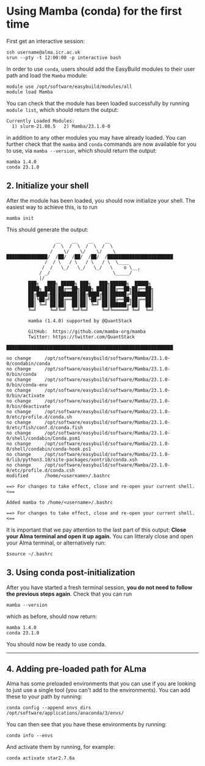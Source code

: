 # Using Mamba (conda) for the first time

First get an interactive session:
```
ssh username@alma.icr.ac.uk
srun --pty -t 12:00:00 -p interactive bash
```

In order to use `conda`, users should add the EasyBuild modules to their user path and load the `Mamba` module:

```console
module use /opt/software/easybuild/modules/all
module load Mamba
```

You can check that the module has been loaded successfully by running `module list`, which should return the output:

```
Currently Loaded Modules:
  1) slurm-21.08.5   2) Mamba/23.1.0-0
```

in addition to any other modules you may have already loaded. You can further check that the `mamba` and `conda` commands are now
available for you to use, via `mamba --version`, which should return the output:

```
mamba 1.4.0
conda 23.1.0
```

## 2. Initialize your shell

After the module has been loaded, you should now initialize your shell. The easiest way to achieve this, is to run

```console
mamba init
```

This should generate the output:

```
                  __    __    __    __
                 /  \  /  \  /  \  /  \
                /    \/    \/    \/    \
███████████████/  /██/  /██/  /██/  /████████████████████████
              /  / \   / \   / \   / \  \____
             /  /   \_/   \_/   \_/   \    o \__,
            / _/                       \_____/  `
            |/
        ███╗   ███╗ █████╗ ███╗   ███╗██████╗  █████╗
        ████╗ ████║██╔══██╗████╗ ████║██╔══██╗██╔══██╗
        ██╔████╔██║███████║██╔████╔██║██████╔╝███████║
        ██║╚██╔╝██║██╔══██║██║╚██╔╝██║██╔══██╗██╔══██║
        ██║ ╚═╝ ██║██║  ██║██║ ╚═╝ ██║██████╔╝██║  ██║
        ╚═╝     ╚═╝╚═╝  ╚═╝╚═╝     ╚═╝╚═════╝ ╚═╝  ╚═╝

        mamba (1.4.0) supported by @QuantStack

        GitHub:  https://github.com/mamba-org/mamba
        Twitter: https://twitter.com/QuantStack

█████████████████████████████████████████████████████████████

no change     /opt/software/easybuild/software/Mamba/23.1.0-0/condabin/conda
no change     /opt/software/easybuild/software/Mamba/23.1.0-0/bin/conda
no change     /opt/software/easybuild/software/Mamba/23.1.0-0/bin/conda-env
no change     /opt/software/easybuild/software/Mamba/23.1.0-0/bin/activate
no change     /opt/software/easybuild/software/Mamba/23.1.0-0/bin/deactivate
no change     /opt/software/easybuild/software/Mamba/23.1.0-0/etc/profile.d/conda.sh
no change     /opt/software/easybuild/software/Mamba/23.1.0-0/etc/fish/conf.d/conda.fish
no change     /opt/software/easybuild/software/Mamba/23.1.0-0/shell/condabin/Conda.psm1
no change     /opt/software/easybuild/software/Mamba/23.1.0-0/shell/condabin/conda-hook.ps1
no change     /opt/software/easybuild/software/Mamba/23.1.0-0/lib/python3.10/site-packages/xontrib/conda.xsh
no change     /opt/software/easybuild/software/Mamba/23.1.0-0/etc/profile.d/conda.csh
modified      /home/<username>/.bashrc

==> For changes to take effect, close and re-open your current shell. <==

Added mamba to /home/<username>/.bashrc

==> For changes to take effect, close and re-open your current shell. <==
```

It is important that we pay attention to the last part of this output: **Close your Alma terminal and open it up again.**
You can litteraly close and open your Alma terminal, or alternatively run:

```console
$source ~/.bashrc
```
## 3. Using conda post-initialization

After you have started a fresh terminal session, **you do not need to follow the previous steps again**. Check that you can run

```console
mamba --version
```

which as before, should now return:

```
mamba 1.4.0
conda 23.1.0
```

You should now be ready to use conda.

***

## 4. Adding pre-loaded path for ALma
Alma has some preloaded environments that you can use if you are looking to just use a single tool (you can't add to the environments). You can add these to your path by running:

```console
conda config --append envs_dirs /opt/software/applications/anaconda/3/envs/
```

You can then see that you have these environments by running:

```console
conda info --envs
```

And activate them by running, for example:

```console
conda activate star2.7.6a
```